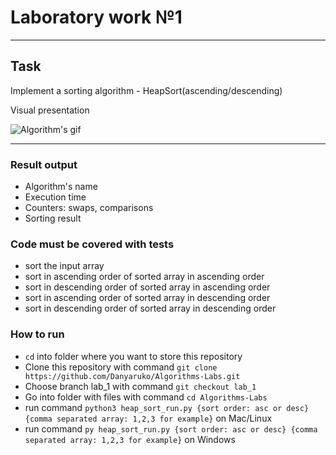 # Laboratory work №1

---

## Task

Implement a sorting algorithm - HeapSort(ascending/descending)

Visual presentation

![Algorithm's gif](https://upload.wikimedia.org/wikipedia/commons/1/1b/Sorting_heapsort_anim.gif)

---

### Result output

- Algorithm's name
- Execution time
- Counters: swaps, comparisons
- Sorting result

### Code must be covered with tests

- sort the input array
- sort in ascending order of sorted array in ascending order
- sort in descending order of sorted array in ascending order
- sort in ascending order of sorted array in descending order
- sort in descending order of sorted array in descending order

### How to run

- `cd` into folder where you want to store this repository
- Clone this repository with command `git clone https://github.com/Danyaruko/Algorithms-Labs.git`
- Choose branch lab_1 with command `git checkout lab_1`
- Go into folder with files with command `cd Algorithms-Labs`
- run command `python3 heap_sort_run.py {sort order: asc or desc} {comma separated array: 1,2,3 for example}` on Mac/Linux
- run command `py heap_sort_run.py {sort order: asc or desc} {comma separated array: 1,2,3 for example}` on Windows
